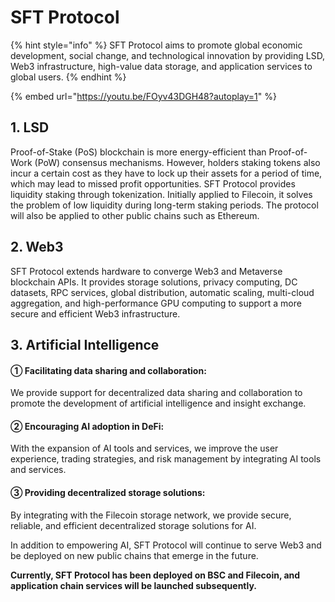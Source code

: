 # SFT Protocol

{% hint style="info" %}
SFT Protocol aims to promote global economic development, social change, and technological innovation by providing LSD, Web3 infrastructure, high-value data storage, and application services to global users.
{% endhint %}

{% embed url="https://youtu.be/FOyv43DGH48?autoplay=1" %}

## **1. LSD**

Proof-of-Stake (PoS) blockchain is more energy-efficient than Proof-of-Work (PoW) consensus mechanisms. However, holders staking tokens also incur a certain cost as they have to lock up their assets for a period of time, which may lead to missed profit opportunities. SFT Protocol provides liquidity staking through tokenization. Initially applied to Filecoin, it solves the problem of low liquidity during long-term staking periods. The protocol will also be applied to other public chains such as Ethereum.

## 2. Web3

SFT Protocol extends hardware to converge Web3 and Metaverse blockchain APIs. It provides storage solutions, privacy computing, DC datasets, RPC services, global distribution, automatic scaling, multi-cloud aggregation, and high-performance GPU computing to support a more secure and efficient Web3 infrastructure.

## 3. Artificial Intelligence

#### ① Facilitating data sharing and collaboration:

We provide support for decentralized data sharing and collaboration to promote the development of artificial intelligence and insight exchange.

#### ② Encouraging AI adoption in DeFi:

With the expansion of AI tools and services, we improve the user experience, trading strategies, and risk management by integrating AI tools and services.

#### ③ Providing decentralized storage solutions:

By integrating with the Filecoin storage network, we provide secure, reliable, and efficient decentralized storage solutions for AI.

In addition to empowering AI, SFT Protocol will continue to serve Web3 and be deployed on new public chains that emerge in the future.

**Currently, SFT Protocol has been deployed on BSC and Filecoin, and application chain services will be launched subsequently.**
